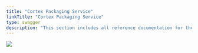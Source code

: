 ```yaml
---
title: "Cortex Packaging Service"
linkTitle: "Cortex Packaging Service"
type: swagger
description: "This section includes all reference documentation for the APIs exposed by the Cortex Packaging Service."
---
```


<img src="/images/work-in-progress.jpg">
